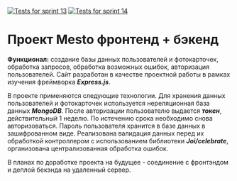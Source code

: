 [![Tests for sprint 13](https://github.com/Kudenikov/express-mesto-gha/actions/workflows/tests-13-sprint.yml/badge.svg)](https://github.com/Kudenikov/express-mesto-gha/actions/workflows/tests-13-sprint.yml) [![Tests for sprint 14](https://github.com/Kudenikov/express-mesto-gha/actions/workflows/tests-14-sprint.yml/badge.svg)](https://github.com/Kudenikov/express-mesto-gha/actions/workflows/tests-14-sprint.yml)
# Проект Mesto фронтенд + бэкенд

**Функционал:** создание базы данных пользователей и фотокарточек, обработка запросов, обработка возможных ошибок, авторизация пользователей.
Сайт разработан в качестве проектной работы в рамках изучения фреймворка ***Express.js***.

В проекте применяются следующие технологии. Для хранения данных пользователей и фотокарточек используется нереляционная база данных ***MongoDB***. После авторизации пользователю выдается ***токен***, действительный 1 неделю. По истечению срока необходимо снова авторизоваться. Пароль пользователя хранится в базе данных в зашифрованном виде. Реализована валидация данных перед их обработкой контроллером с использованием библиотеки ***Joi/celebrate***, организована централизованная обработка ошибок.

В планах по доработке проекта на будущее - соединение с фронтэндом и деплой бекэнда на удаленный сервер.
